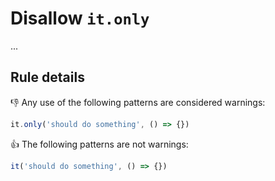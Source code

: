 # Disallow `it.only`

...

## Rule details

:thumbsdown: Any use of the following patterns are considered warnings:

```js
it.only('should do something', () => {})
```

:thumbsup: The following patterns are not warnings:

```js
it('should do something', () => {})
```
